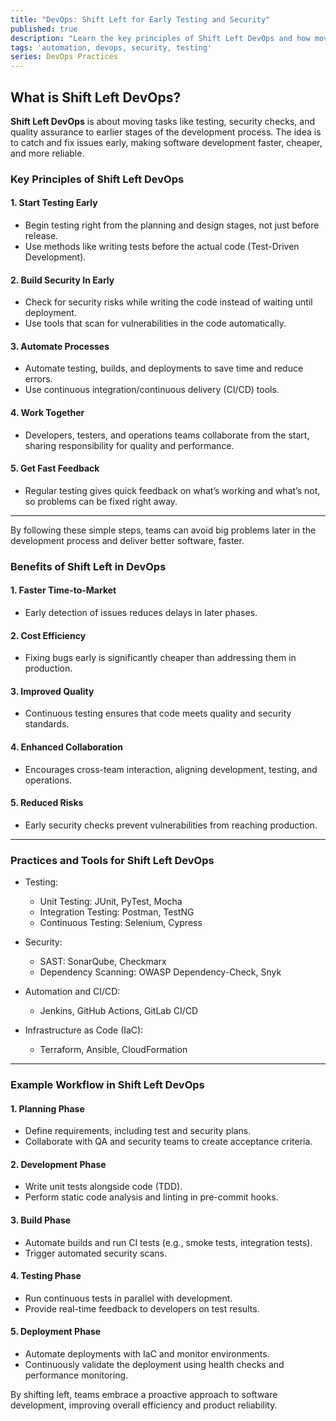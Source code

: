 ```yaml
---
title: "DevOps: Shift Left for Early Testing and Security"
published: true
description: "Learn the key principles of Shift Left DevOps and how moving testing and security to earlier stages in development can save time, reduce costs, and improve software quality."
tags: 'automation, devops, security, testing'
series: DevOps Practices
---
```


## What is Shift Left DevOps?

**Shift Left DevOps** is about moving tasks like testing, security checks, and quality assurance to earlier stages of the development process. The idea is to catch and fix issues early, making software development faster, cheaper, and more reliable.

### Key Principles of Shift Left DevOps

#### 1. Start Testing Early

- Begin testing right from the planning and design stages, not just before release.
- Use methods like writing tests before the actual code (Test-Driven Development).

#### 2. Build Security In Early

- Check for security risks while writing the code instead of waiting until deployment.
- Use tools that scan for vulnerabilities in the code automatically.

#### 3. Automate Processes

- Automate testing, builds, and deployments to save time and reduce errors.
- Use continuous integration/continuous delivery (CI/CD) tools.

#### 4. Work Together

- Developers, testers, and operations teams collaborate from the start, sharing responsibility for quality and performance.

#### 5. Get Fast Feedback

- Regular testing gives quick feedback on what’s working and what’s not, so problems can be fixed right away.

---

By following these simple steps, teams can avoid big problems later in the development process and deliver better software, faster.

### Benefits of Shift Left in DevOps

#### 1. Faster Time-to-Market

- Early detection of issues reduces delays in later phases.

#### 2. Cost Efficiency

- Fixing bugs early is significantly cheaper than addressing them in production.

#### 3. Improved Quality

- Continuous testing ensures that code meets quality and security standards.

#### 4. Enhanced Collaboration

- Encourages cross-team interaction, aligning development, testing, and operations.

#### 5. Reduced Risks

- Early security checks prevent vulnerabilities from reaching production.

---

### Practices and Tools for Shift Left DevOps

- Testing:
  - Unit Testing: JUnit, PyTest, Mocha
  - Integration Testing: Postman, TestNG
  - Continuous Testing: Selenium, Cypress

- Security:
  - SAST: SonarQube, Checkmarx
  - Dependency Scanning: OWASP Dependency-Check, Snyk

- Automation and CI/CD:
  - Jenkins, GitHub Actions, GitLab CI/CD

- Infrastructure as Code (IaC):
  - Terraform, Ansible, CloudFormation

---

### Example Workflow in Shift Left DevOps

#### 1. Planning Phase

- Define requirements, including test and security plans.
- Collaborate with QA and security teams to create acceptance criteria.

#### 2. Development Phase

- Write unit tests alongside code (TDD).
- Perform static code analysis and linting in pre-commit hooks.

#### 3. Build Phase

- Automate builds and run CI tests (e.g., smoke tests, integration tests).
- Trigger automated security scans.

#### 4. Testing Phase

- Run continuous tests in parallel with development.
- Provide real-time feedback to developers on test results.

#### 5. Deployment Phase

- Automate deployments with IaC and monitor environments.
- Continuously validate the deployment using health checks and performance monitoring.

By shifting left, teams embrace a proactive approach to software development, improving overall efficiency and product reliability.

